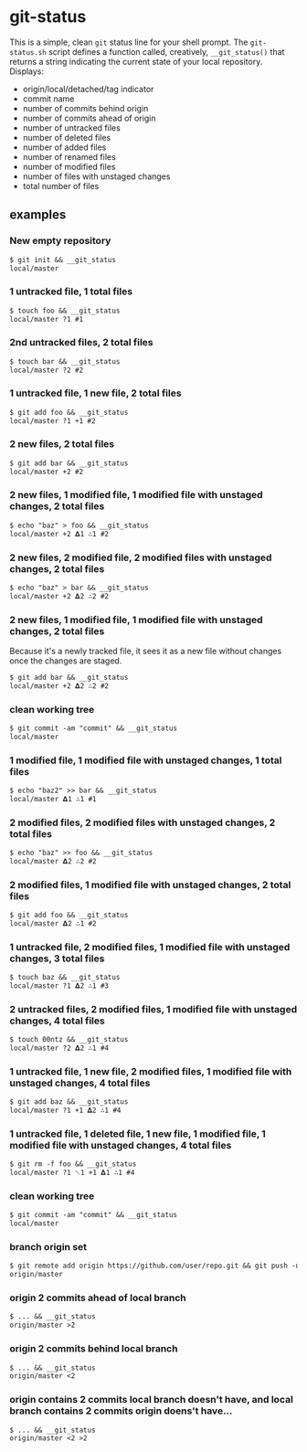 # git-status

This is a simple, clean `git` status line for your shell prompt. The `git-status.sh` script defines a function called, creatively, `__git_status()` that returns a string indicating the current state of your local repository. Displays:

* origin/local/detached/tag indicator
* commit name
* number of commits behind origin
* number of commits ahead of origin
* number of untracked files
* number of deleted files
* number of added files
* number of renamed files
* number of modified files
* number of files with unstaged changes
* total number of files

## examples

### New empty repository
```txt
$ git init && __git_status
local/master
```

### 1 untracked file, 1 total files
```txt
$ touch foo && __git_status
local/master ?1 #1
```

### 2nd untracked files, 2 total files
```txt
$ touch bar && __git_status
local/master ?2 #2
```

### 1 untracked file, 1 new file, 2 total files
```txt
$ git add foo && __git_status
local/master ?1 +1 #2
```

### 2 new files, 2 total files
```txt
$ git add bar && __git_status
local/master +2 #2
```

### 2 new files, 1 modified file, 1 modified file with unstaged changes, 2 total files
```txt
$ echo "baz" > foo && __git_status
local/master +2 𝚫1 ∴1 #2
```

### 2 new files, 2 modified file, 2 modified files with unstaged changes, 2 total files
```txt
$ echo "baz" > bar && __git_status
local/master +2 𝚫2 ∴2 #2
```

### 2 new files, 1 modified file, 1 modified file with unstaged changes, 2 total files

Because it's a newly tracked file, it sees it as a new file without changes once the changes are staged.

```txt
$ git add bar && __git_status
local/master +2 𝚫2 ∴2 #2
```

### clean working tree
```txt
$ git commit -am "commit" && __git_status
local/master
```

### 1 modified file, 1 modified file with unstaged changes, 1 total files
```txt
$ echo "baz2" >> bar && __git_status
local/master 𝚫1 ∴1 #1
```

### 2 modified files, 2 modified files with unstaged changes, 2 total files
```txt
$ echo "baz" >> foo && __git_status
local/master 𝚫2 ∴2 #2
```

### 2 modified files, 1 modified file with unstaged changes, 2 total files
```txt
$ git add foo && __git_status
local/master 𝚫2 ∴1 #2
```

### 1 untracked file, 2 modified files, 1 modified file with unstaged changes, 3 total files
```txt
$ touch baz && __git_status
local/master ?1 𝚫2 ∴1 #3
```

### 2 untracked files, 2 modified files, 1 modified file with unstaged changes, 4 total files
```txt
$ touch 00ntz && __git_status
local/master ?2 𝚫2 ∴1 #4
```

### 1 untracked file, 1 new file, 2 modified files, 1 modified file with unstaged changes, 4 total files
```txt
$ git add baz && __git_status
local/master ?1 +1 𝚫2 ∴1 #4
```

### 1 untracked file, 1 deleted file, 1 new file, 1 modified file, 1 modified file with unstaged changes, 4 total files
```txt
$ git rm -f foo && __git_status
local/master ?1 ␡1 +1 𝚫1 ∴1 #4
```

### clean working tree
```txt
$ git commit -am "commit" && __git_status
local/master
```

### branch origin set
```txt
$ git remote add origin https://github.com/user/repo.git && git push -u origin master && __git_status
origin/master
```

### origin 2 commits ahead of local branch
```txt
$ ... && __git_status
origin/master >2
```

### origin 2 commits behind local branch
```txt
$ ... && __git_status
origin/master <2
```

### origin contains 2 commits local branch doesn't have, and local branch contains 2 commits origin doens't have...
```txt
$ ... && __git_status
origin/master <2 >2
```
